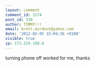 ```yaml
---
layout: comment
comment_id: 2174
post_id: 339
author: TIMMY!!!
email: brett.murdock@yahoo.com
date: '2012-02-05 15:04:36 +0100'
visible: true
ip: 173.224.188.8
---
```

turning phone off worked for me, thanks
